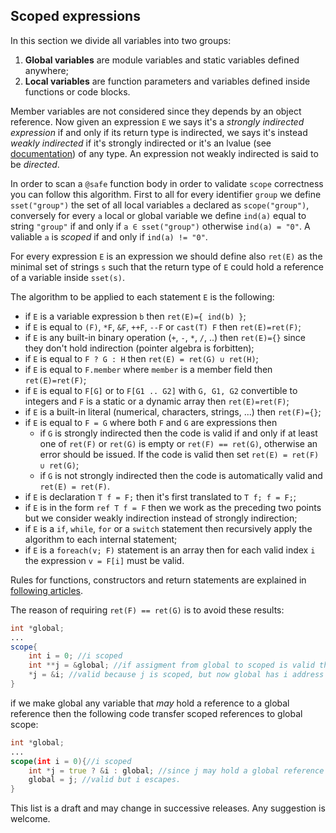 ## Scoped expressions
In this section we divide all variables into two groups:
1. **Global variables** are module variables and static variables defined anywhere;
2. **Local variables** are function parameters and variables defined inside functions or code blocks.

Member variables are not considered since they depends by an object reference. Now given an expression `E` we says it's a *strongly indirected expression* if and only if its return type is indirected, we says it's instead *weakly indirected* if it's strongly indirected or it's an lvalue (see [documentation](https://dlang.org/spec/expression.html#.define-lvalue)) of any type. An expression not weakly indirected is said to be *directed*.

In order to scan a `@safe` function body in order to validate `scope` correctness you can follow this algorithm. First to all for every identifier `group` we define `sset("group")` the set of all local variables `a` declared as `scope("group")`, conversely for every `a` local or global variable we define `ind(a)` equal to string `"group"` if and only if `a ∈ sset("group")` otherwise `ind(a) = "0"`. A valiable `a` is *scoped* if and only if `ind(a) != "0"`.

For every expression `E` is an expression we should define also `ret(E)` as the minimal set of strings `s` such that the return type of `E` could hold a reference of a variable inside `sset(s)`.

The algorithm to be applied to each statement `E` is the following:
- if `E` is a variable expression `b` then `ret(E)={ ind(b) }`;
- if `E` is equal to `(F)`, `*F`, `&F`, `++F`, `--F` or `cast(T) F` then `ret(E)=ret(F)`;
- if `E` is any built-in binary operation (`+`, `-`, `*`, `/`, ..) then `ret(E)={}` since they don't hold indirection (pointer algebra is forbitten);
- if `E` is equal to `F ? G : H` then `ret(E) = ret(G) ∪ ret(H)`;
- if `E` is equal to `F.member` where `member` is a member field then `ret(E)=ret(F)`;
- if `E` is equal to `F[G]` or to `F[G1 .. G2]` with `G, G1, G2` convertible to integers and `F` is a static or a dynamic array then `ret(E)=ret(F)`;
- if `E` is a built-in literal (numerical, characters, strings, ...) then `ret(F)={}`;
- if `E` is equal to `F = G` where both `F` and `G` are expressions then
    - if `G` is strongly indirected then the code is valid if and only if at least one of `ret(F)` or `ret(G)` is empty or `ret(F) == ret(G)`, otherwise an error should be issued. If the code is valid then set `ret(E) = ret(F) ∪ ret(G)`;
    - if `G` is not strongly indirected then the code is automatically valid and `ret(E) = ret(F)`.
- if `E` is declaration `T f = F;` then it's first translated to `T f; f = F;`;
- if `E` is in the form `ref T f = F` then we work as the preceding two points but we consider weakly indirection instead of strongly indirection;
- if `E` is a `if`, `while`, `for` or a `switch` statement then recursively apply the algorithm to each internal statement;
- if `E` is a `foreach(v; F)` statement is an array then for each valid index `i` the expression `v = F[i]` must be valid.

Rules for functions, constructors and return statements are explained in [following articles](scope_fun.md).

The reason of requiring `ret(F) == ret(G)` is to avoid these results:
````d
int *global;
...
scope{
    int i = 0; //i scoped
    int **j = &global; //if assigment from global to scoped is valid then this is also valid
    *j = &i; //valid because j is scoped, but now global has i address
}
````
if we make global any variable that *may* hold a reference to a global reference then the following code transfer scoped references to global scope:
````d
int *global;
...
scope(int i = 0){//i scoped
    int *j = true ? &i : global; //since j may hold a global reference it's set inside sset("0")
    global = j; //valid but i escapes.
}
````

This list is a draft and may change in successive releases. Any suggestion is welcome.

